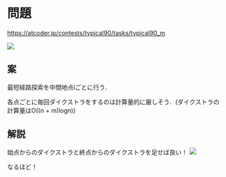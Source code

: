 # 問題
https://atcoder.jp/contests/typical90/tasks/typical90_m

![](https://pbs.twimg.com/media/EyzsXh_U8AAJ4IC?format=jpg&name=large)


## 案
最短経路探索を中間地点iごとに行う．

各点ごとに毎回ダイクストラをするのは計算量的に厳しそう．(ダイクストラの計算量はO((n + m)logn))


## 解説
始点からのダイクストラと終点からのダイクストラを足せば良い！
![](https://pbs.twimg.com/media/Ey41_9eVkAIC8lU?format=jpg&name=large)

なるほど！

